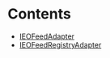 # Contents

- [IEOFeedAdapter](IEOFeedAdapter.sol/interface.IEOFeedAdapter.md)
- [IEOFeedRegistryAdapter](IEOFeedRegistryAdapter.sol/interface.IEOFeedRegistryAdapter.md)
